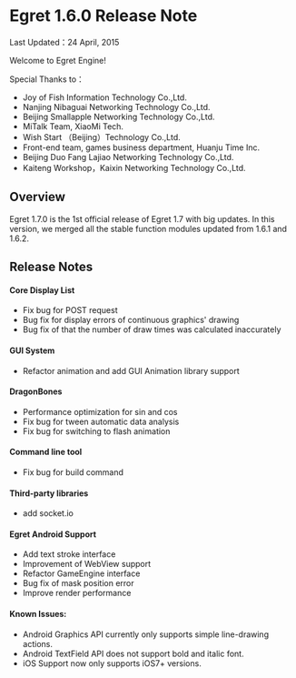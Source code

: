 ﻿Egret 1.6.0 Release Note
===============================

Last Updated：24 April, 2015

Welcome to Egret Engine!

Special Thanks to：

* Joy of Fish Information Technology Co.,Ltd.
* Nanjing Nibaguai Networking Technology Co.,Ltd.
* Beijing Smallapple Networking Technology Co.,Ltd.
* MiTalk Team, XiaoMi Tech.
* Wish Start （Beijing）Technology Co.,Ltd.
* Front-end team, games business department, Huanju Time Inc.
* Beijing Duo Fang Lajiao Networking Technology Co.,Ltd.
* Kaiteng Workshop，Kaixin Networking Technology Co.,Ltd.

## Overview

Egret 1.7.0 is the 1st official release of Egret 1.7 with big updates. In this version, we merged all the stable function modules updated from 1.6.1 and 1.6.2.

## Release Notes


#### Core Display List

* Fix bug for POST request
* Bug fix for display errors of continuous graphics' drawing
* Bug fix of that the number of draw times was calculated inaccurately


#### GUI System

* Refactor animation and add GUI Animation library support


#### DragonBones

* Performance optimization for sin and cos
* Fix bug for tween automatic data analysis
* Fix bug for switching to flash animation

#### Command line tool

* Fix bug for build command

#### Third-party libraries

* add socket.io

#### Egret Android Support

* Add text stroke interface
* Improvement of WebView support
* Refactor GameEngine interface
* Bug fix of mask position error
* Improve render performance

#### Known Issues:

* Android Graphics API currently only supports simple line-drawing actions.
* Android TextField API does not support bold and italic font.
* iOS Support now only supports iOS7+ versions.